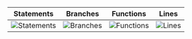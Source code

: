 | Statements                  | Branches                | Functions                 | Lines             |
| --------------------------- | ----------------------- | ------------------------- | ----------------- |
| ![Statements](https://img.shields.io/badge/statements-97.92%25-brightgreen.svg?style=for-the-badge&logo=jest) | ![Branches](https://img.shields.io/badge/branches-92.15%25-brightgreen.svg?style=for-the-badge&logo=jest) | ![Functions](https://img.shields.io/badge/functions-95.34%25-brightgreen.svg?style=for-the-badge&logo=jest) | ![Lines](https://img.shields.io/badge/lines-97.94%25-brightgreen.svg?style=for-the-badge&logo=jest) |